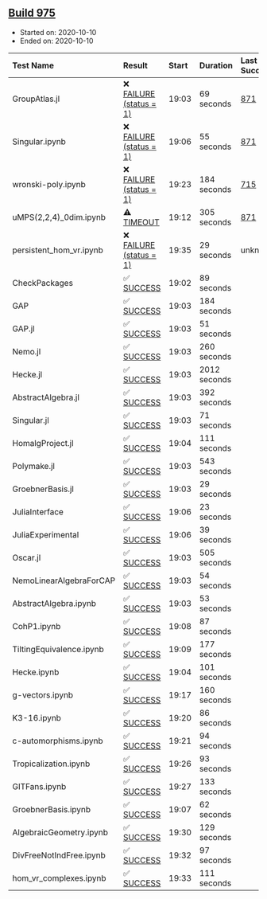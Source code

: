 ## [Build 975](https://oscarci.mathematik.uni-kl.de/job/oscar-stable/975/)

* Started on: 2020-10-10
* Ended on: 2020-10-10

| Test Name    | Result | Start | Duration | Last Success | First Failure |
|:-------------|:-------|:------|:---------|:-------------|:--------------|
| GroupAtlas.jl | ❌ [FAILURE (status = 1)](https://oscarci.mathematik.uni-kl.de/job/oscar-stable/975/artifact/logs/build-975/GroupAtlas.jl.log) | 19:03 | 69 seconds | [871](https://oscarci.mathematik.uni-kl.de/job/oscar-stable/871/) | [872](https://oscarci.mathematik.uni-kl.de/job/oscar-stable/872/) |
| Singular.ipynb | ❌ [FAILURE (status = 1)](https://oscarci.mathematik.uni-kl.de/job/oscar-stable/975/artifact/logs/build-975/Singular.ipynb.log) | 19:06 | 55 seconds | [871](https://oscarci.mathematik.uni-kl.de/job/oscar-stable/871/) | [872](https://oscarci.mathematik.uni-kl.de/job/oscar-stable/872/) |
| wronski-poly.ipynb | ❌ [FAILURE (status = 1)](https://oscarci.mathematik.uni-kl.de/job/oscar-stable/975/artifact/logs/build-975/wronski-poly.ipynb.log) | 19:23 | 184 seconds | [715](https://oscarci.mathematik.uni-kl.de/job/oscar-stable/715/) | [716](https://oscarci.mathematik.uni-kl.de/job/oscar-stable/716/) |
| uMPS(2,2,4)_0dim.ipynb | ⚠ [TIMEOUT](https://oscarci.mathematik.uni-kl.de/job/oscar-stable/975/artifact/logs/build-975/uMPS-2-2-4-_0dim.ipynb.log) | 19:12 | 305 seconds | [871](https://oscarci.mathematik.uni-kl.de/job/oscar-stable/871/) | [872](https://oscarci.mathematik.uni-kl.de/job/oscar-stable/872/) |
| persistent_hom_vr.ipynb | ❌ [FAILURE (status = 1)](https://oscarci.mathematik.uni-kl.de/job/oscar-stable/975/artifact/logs/build-975/persistent_hom_vr.ipynb.log) | 19:35 | 29 seconds | unknown | unknown |
| CheckPackages | ✅ [SUCCESS](https://oscarci.mathematik.uni-kl.de/job/oscar-stable/975/artifact/logs/build-975/CheckPackages.log) | 19:02 | 89 seconds |  |  |
| GAP | ✅ [SUCCESS](https://oscarci.mathematik.uni-kl.de/job/oscar-stable/975/artifact/logs/build-975/GAP.log) | 19:03 | 184 seconds |  |  |
| GAP.jl | ✅ [SUCCESS](https://oscarci.mathematik.uni-kl.de/job/oscar-stable/975/artifact/logs/build-975/GAP.jl.log) | 19:03 | 51 seconds |  |  |
| Nemo.jl | ✅ [SUCCESS](https://oscarci.mathematik.uni-kl.de/job/oscar-stable/975/artifact/logs/build-975/Nemo.jl.log) | 19:03 | 260 seconds |  |  |
| Hecke.jl | ✅ [SUCCESS](https://oscarci.mathematik.uni-kl.de/job/oscar-stable/975/artifact/logs/build-975/Hecke.jl.log) | 19:03 | 2012 seconds |  |  |
| AbstractAlgebra.jl | ✅ [SUCCESS](https://oscarci.mathematik.uni-kl.de/job/oscar-stable/975/artifact/logs/build-975/AbstractAlgebra.jl.log) | 19:03 | 392 seconds |  |  |
| Singular.jl | ✅ [SUCCESS](https://oscarci.mathematik.uni-kl.de/job/oscar-stable/975/artifact/logs/build-975/Singular.jl.log) | 19:03 | 71 seconds |  |  |
| HomalgProject.jl | ✅ [SUCCESS](https://oscarci.mathematik.uni-kl.de/job/oscar-stable/975/artifact/logs/build-975/HomalgProject.jl.log) | 19:04 | 111 seconds |  |  |
| Polymake.jl | ✅ [SUCCESS](https://oscarci.mathematik.uni-kl.de/job/oscar-stable/975/artifact/logs/build-975/Polymake.jl.log) | 19:03 | 543 seconds |  |  |
| GroebnerBasis.jl | ✅ [SUCCESS](https://oscarci.mathematik.uni-kl.de/job/oscar-stable/975/artifact/logs/build-975/GroebnerBasis.jl.log) | 19:03 | 29 seconds |  |  |
| JuliaInterface | ✅ [SUCCESS](https://oscarci.mathematik.uni-kl.de/job/oscar-stable/975/artifact/logs/build-975/JuliaInterface.log) | 19:06 | 23 seconds |  |  |
| JuliaExperimental | ✅ [SUCCESS](https://oscarci.mathematik.uni-kl.de/job/oscar-stable/975/artifact/logs/build-975/JuliaExperimental.log) | 19:06 | 39 seconds |  |  |
| Oscar.jl | ✅ [SUCCESS](https://oscarci.mathematik.uni-kl.de/job/oscar-stable/975/artifact/logs/build-975/Oscar.jl.log) | 19:03 | 505 seconds |  |  |
| NemoLinearAlgebraForCAP | ✅ [SUCCESS](https://oscarci.mathematik.uni-kl.de/job/oscar-stable/975/artifact/logs/build-975/NemoLinearAlgebraForCAP.log) | 19:03 | 54 seconds |  |  |
| AbstractAlgebra.ipynb | ✅ [SUCCESS](https://oscarci.mathematik.uni-kl.de/job/oscar-stable/975/artifact/logs/build-975/AbstractAlgebra.ipynb.log) | 19:03 | 53 seconds |  |  |
| CohP1.ipynb | ✅ [SUCCESS](https://oscarci.mathematik.uni-kl.de/job/oscar-stable/975/artifact/logs/build-975/CohP1.ipynb.log) | 19:08 | 87 seconds |  |  |
| TiltingEquivalence.ipynb | ✅ [SUCCESS](https://oscarci.mathematik.uni-kl.de/job/oscar-stable/975/artifact/logs/build-975/TiltingEquivalence.ipynb.log) | 19:09 | 177 seconds |  |  |
| Hecke.ipynb | ✅ [SUCCESS](https://oscarci.mathematik.uni-kl.de/job/oscar-stable/975/artifact/logs/build-975/Hecke.ipynb.log) | 19:04 | 101 seconds |  |  |
| g-vectors.ipynb | ✅ [SUCCESS](https://oscarci.mathematik.uni-kl.de/job/oscar-stable/975/artifact/logs/build-975/g-vectors.ipynb.log) | 19:17 | 160 seconds |  |  |
| K3-16.ipynb | ✅ [SUCCESS](https://oscarci.mathematik.uni-kl.de/job/oscar-stable/975/artifact/logs/build-975/K3-16.ipynb.log) | 19:20 | 86 seconds |  |  |
| c-automorphisms.ipynb | ✅ [SUCCESS](https://oscarci.mathematik.uni-kl.de/job/oscar-stable/975/artifact/logs/build-975/c-automorphisms.ipynb.log) | 19:21 | 94 seconds |  |  |
| Tropicalization.ipynb | ✅ [SUCCESS](https://oscarci.mathematik.uni-kl.de/job/oscar-stable/975/artifact/logs/build-975/Tropicalization.ipynb.log) | 19:26 | 93 seconds |  |  |
| GITFans.ipynb | ✅ [SUCCESS](https://oscarci.mathematik.uni-kl.de/job/oscar-stable/975/artifact/logs/build-975/GITFans.ipynb.log) | 19:27 | 133 seconds |  |  |
| GroebnerBasis.ipynb | ✅ [SUCCESS](https://oscarci.mathematik.uni-kl.de/job/oscar-stable/975/artifact/logs/build-975/GroebnerBasis.ipynb.log) | 19:07 | 62 seconds |  |  |
| AlgebraicGeometry.ipynb | ✅ [SUCCESS](https://oscarci.mathematik.uni-kl.de/job/oscar-stable/975/artifact/logs/build-975/AlgebraicGeometry.ipynb.log) | 19:30 | 129 seconds |  |  |
| DivFreeNotIndFree.ipynb | ✅ [SUCCESS](https://oscarci.mathematik.uni-kl.de/job/oscar-stable/975/artifact/logs/build-975/DivFreeNotIndFree.ipynb.log) | 19:32 | 97 seconds |  |  |
| hom_vr_complexes.ipynb | ✅ [SUCCESS](https://oscarci.mathematik.uni-kl.de/job/oscar-stable/975/artifact/logs/build-975/hom_vr_complexes.ipynb.log) | 19:33 | 111 seconds |  |  |

